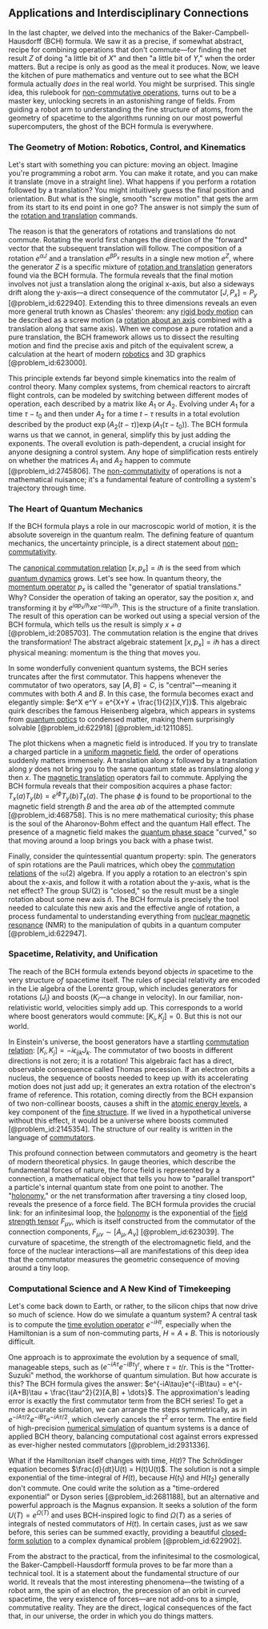 ## Applications and Interdisciplinary Connections

In the last chapter, we delved into the mechanics of the Baker-Campbell-Hausdorff (BCH) formula. We saw it as a precise, if somewhat abstract, recipe for combining operations that don't commute—for finding the net result $Z$ of doing "a little bit of $X$" and then "a little bit of $Y$," when the order matters. But a recipe is only as good as the meal it produces. Now, we leave the kitchen of pure mathematics and venture out to see what the BCH formula actually *does* in the real world. You might be surprised. This single idea, this rulebook for [non-commutative operations](@article_id:152355), turns out to be a master key, unlocking secrets in an astonishing range of fields. From guiding a robot arm to understanding the fine structure of atoms, from the geometry of spacetime to the algorithms running on our most powerful supercomputers, the ghost of the BCH formula is everywhere.

### The Geometry of Motion: Robotics, Control, and Kinematics

Let's start with something you can picture: moving an object. Imagine you're programming a robot arm. You can make it rotate, and you can make it translate (move in a straight line). What happens if you perform a rotation followed by a translation? You might intuitively guess the final position and orientation. But what is the single, smooth "screw motion" that gets the arm from its start to its end point in one go? The answer is not simply the sum of the [rotation and translation](@article_id:175500) commands.

The reason is that the generators of rotations and translations do not commute. Rotating the world first changes the direction of the "forward" vector that the subsequent translation will follow. The composition of a rotation $e^{\alpha J}$ and a translation $e^{\beta P_x}$ results in a single new motion $e^Z$, where the generator $Z$ is a specific mixture of [rotation and translation](@article_id:175500) generators found via the BCH formula. The formula reveals that the final motion involves not just a translation along the original x-axis, but also a sideways drift along the y-axis—a direct consequence of the commutator $[J, P_x] = P_y$ [@problem_id:622940]. Extending this to three dimensions reveals an even more general truth known as Chasles' theorem: any [rigid body motion](@article_id:144197) can be described as a screw motion (a [rotation about an axis](@article_id:184667) combined with a translation along that same axis). When we compose a pure rotation and a pure translation, the BCH framework allows us to dissect the resulting motion and find the precise axis and pitch of the equivalent screw, a calculation at the heart of modern [robotics](@article_id:150129) and 3D graphics [@problem_id:623000].

This principle extends far beyond simple kinematics into the realm of control theory. Many complex systems, from chemical reactors to aircraft flight controls, can be modeled by switching between different modes of operation, each described by a matrix like $A_1$ or $A_2$. Evolving under $A_1$ for a time $\tau-t_0$ and then under $A_2$ for a time $t-\tau$ results in a total evolution described by the product $\exp(A_2(t-\tau))\exp(A_1(\tau-t_0))$. The BCH formula warns us that we cannot, in general, simplify this by just adding the exponents. The overall evolution is path-dependent, a crucial insight for anyone designing a control system. Any hope of simplification rests entirely on whether the matrices $A_1$ and $A_2$ happen to commute [@problem_id:2745806]. The [non-commutativity](@article_id:153051) of operations is not a mathematical nuisance; it's a fundamental feature of controlling a system's trajectory through time.

### The Heart of Quantum Mechanics

If the BCH formula plays a role in our macroscopic world of motion, it is the absolute sovereign in the quantum realm. The defining feature of quantum mechanics, the uncertainty principle, is a direct statement about [non-commutativity](@article_id:153051).

The [canonical commutation relation](@article_id:149960) $[x, p_x] = i\hbar$ is the seed from which [quantum dynamics](@article_id:137689) grows. Let's see how. In quantum theory, the [momentum operator](@article_id:151249) $p_x$ is called the "generator of spatial translations." Why? Consider the operation of taking an operator, say the position $x$, and transforming it by $e^{ia p_x/\hbar} x e^{-ia p_x/\hbar}$. This is the structure of a finite translation. The result of this operation can be worked out using a special version of the BCH formula, which tells us the result is simply $x+a$ [@problem_id:2085703]. The commutation relation is the engine that drives the transformation! The abstract algebraic statement $[x, p_x] = i\hbar$ has a direct physical meaning: momentum is the thing that moves you.

In some wonderfully convenient quantum systems, the BCH series truncates after the first commutator. This happens whenever the commutator of two operators, say $[A,B]=C$, is "central"—meaning it commutes with both $A$ and $B$. In this case, the formula becomes exact and elegantly simple: $e^X e^Y = e^{X+Y + \frac{1}{2}[X,Y]}$. This algebraic quirk describes the famous Heisenberg algebra, which appears in systems from [quantum optics](@article_id:140088) to condensed matter, making them surprisingly solvable [@problem_id:622918] [@problem_id:1211085].

The plot thickens when a magnetic field is introduced. If you try to translate a charged particle in a [uniform magnetic field](@article_id:263323), the order of operations suddenly matters immensely. A translation along $x$ followed by a translation along $y$ does not bring you to the same quantum state as translating along $y$ then $x$. The [magnetic translation](@article_id:145503) operators fail to commute. Applying the BCH formula reveals that their composition acquires a phase factor: $T_x(a)T_y(b) = e^{i\phi} T_y(b)T_x(a)$. The phase $\phi$ is found to be proportional to the magnetic field strength $B$ and the area $ab$ of the attempted commute [@problem_id:468758]. This is no mere mathematical curiosity; this phase is the soul of the Aharonov-Bohm effect and the quantum Hall effect. The presence of a magnetic field makes the [quantum phase space](@article_id:185636) "curved," so that moving around a loop brings you back with a phase twist.

Finally, consider the quintessential quantum property: spin. The generators of spin rotations are the Pauli matrices, which obey the [commutation relations](@article_id:136286) of the $\mathfrak{su}(2)$ algebra. If you apply a rotation to an electron's spin about the x-axis, and follow it with a rotation about the y-axis, what is the net effect? The group $\mathrm{SU}(2)$ is "closed," so the result must be a single rotation about some new axis $\hat{n}$. The BCH formula is precisely the tool needed to calculate this new axis and the effective angle of rotation, a process fundamental to understanding everything from [nuclear magnetic resonance](@article_id:142475) (NMR) to the manipulation of qubits in a quantum computer [@problem_id:622947].

### Spacetime, Relativity, and Unification

The reach of the BCH formula extends beyond objects *in* spacetime to the very structure *of* spacetime itself. The rules of special relativity are encoded in the Lie algebra of the Lorentz group, which includes generators for rotations ($J_i$) and boosts ($K_i$—a change in velocity). In our familiar, non-relativistic world, velocities simply add up. This corresponds to a world where boost generators would commute: $[K_i, K_j]=0$. But this is not our world.

In Einstein's universe, the boost generators have a startling [commutation relation](@article_id:149798): $[K_i, K_j] = -i \epsilon_{ijk} J_k$. The commutator of two boosts in different directions is not zero; it is a rotation! This algebraic fact has a direct, observable consequence called Thomas precession. If an electron orbits a nucleus, the sequence of boosts needed to keep up with its accelerating motion does not just add up; it generates an extra rotation of the electron's frame of reference. This rotation, coming directly from the BCH expansion of two non-collinear boosts, causes a shift in the [atomic energy levels](@article_id:147761), a key component of the [fine structure](@article_id:140367). If we lived in a hypothetical universe without this effect, it would be a universe where boosts commuted [@problem_id:2145354]. The structure of our reality is written in the language of [commutators](@article_id:158384).

This profound connection between commutators and geometry is the heart of modern theoretical physics. In gauge theories, which describe the fundamental forces of nature, the force field is represented by a connection, a mathematical object that tells you how to "parallel transport" a particle's internal quantum state from one point to another. The "[holonomy](@article_id:136557)," or the net transformation after traversing a tiny closed loop, reveals the presence of a force field. The BCH formula provides the crucial link: for an infinitesimal loop, the [holonomy](@article_id:136557) is the exponential of the [field strength tensor](@article_id:159252) $F_{\mu\nu}$, which is itself constructed from the commutator of the connection components, $F_{\mu\nu} \sim [A_\mu, A_\nu]$ [@problem_id:623039]. The curvature of spacetime, the strength of the electromagnetic field, and the force of the nuclear interactions—all are manifestations of this deep idea that the commutator measures the geometric consequence of moving around a tiny loop.

### Computational Science and A New Kind of Timekeeping

Let's come back down to Earth, or rather, to the silicon chips that now drive so much of science. How do we simulate a quantum system? A central task is to compute the [time evolution operator](@article_id:139174) $e^{-iHt}$, especially when the Hamiltonian is a sum of non-commuting parts, $H=A+B$. This is notoriously difficult.

One approach is to approximate the evolution by a sequence of small, manageable steps, such as $(e^{-iA\tau}e^{-iB\tau})^r$, where $\tau = t/r$. This is the "Trotter-Suzuki" method, the workhorse of quantum simulation. But how accurate is this? The BCH formula gives the answer: $e^{-iA\tau}e^{-iB\tau} = e^{-i(A+B)\tau + \frac{\tau^2}{2}[A,B] + \dots}$. The approximation's leading error is exactly the first commutator term from the BCH series! To get a more accurate simulation, we can arrange the steps symmetrically, as in $e^{-iA\tau/2}e^{-iB\tau}e^{-iA\tau/2}$, which cleverly cancels the $\tau^2$ error term. The entire field of high-precision [numerical simulation](@article_id:136593) of quantum systems is a dance of applied BCH theory, balancing computational cost against errors expressed as ever-higher nested commutators [@problem_id:2931336].

What if the Hamiltonian itself changes with time, $H(t)$? The Schrödinger equation becomes $\frac{d}{dt}U(t) = H(t)U(t)$. The solution is not a simple exponential of the time-integral of $H(t)$, because $H(t_1)$ and $H(t_2)$ generally don't commute. One could write the solution as a "time-ordered exponential" or Dyson series [@problem_id:2681188], but an alternative and powerful approach is the Magnus expansion. It seeks a solution of the form $U(T) = e^{\Omega(T)}$ and uses BCH-inspired logic to find $\Omega(T)$ as a series of integrals of nested commutators of $H(t)$. In certain cases, just as we saw before, this series can be summed exactly, providing a beautiful [closed-form solution](@article_id:270305) to a complex dynamical problem [@problem_id:622902].

From the abstract to the practical, from the infinitesimal to the cosmological, the Baker-Campbell-Hausdorff formula proves to be far more than a technical tool. It is a statement about the fundamental structure of our world. It reveals that the most interesting phenomena—the twisting of a robot arm, the spin of an electron, the precession of an orbit in curved spacetime, the very existence of forces—are not add-ons to a simple, commutative reality. They are the direct, logical consequences of the fact that, in our universe, the order in which you do things matters.